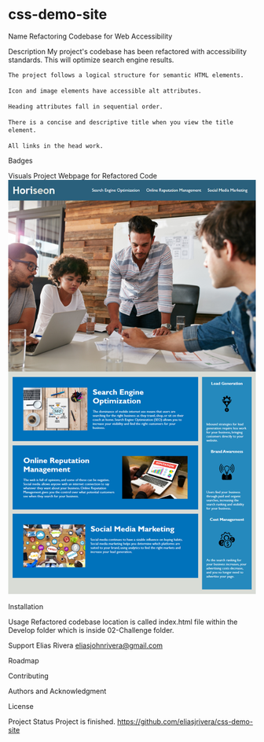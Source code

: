 # css-demo-site
Name
    Refactoring Codebase for Web Accessibility 

Description
    My project's codebase has been refactored with accessibility standards. This will optimize search engine results. 

    The project follows a logical structure for semantic HTML elements. 

    Icon and image elements have accessible alt attributes.

    Heading attributes fall in sequential order. 

    There is a concise and descriptive title when you view the title element. 

    All links in the head work. 

Badges
    
Visuals
    Project Webpage for Refactored Code
    ![Alt text](https://github.com/eliasjrivera/css-demo-site/blob/main/02-Challenge/Assets/01-html-css-git-homework-demo.png?raw%3Dtrue)

Installation

Usage
    Refactored codebase location is called index.html file within the Develop folder which is inside 02-Challenge folder. 

Support
    Elias Rivera
    eliasjohnrivera@gmail.com

Roadmap

Contributing

Authors and Acknowledgment 

License

Project Status
    Project is finished. 
    https://github.com/eliasjrivera/css-demo-site
